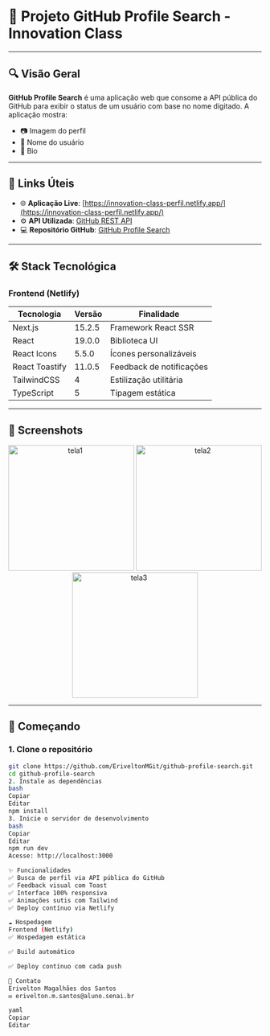 # 🚀 Projeto GitHub Profile Search - Innovation Class

---

## 🔍 Visão Geral

**GitHub Profile Search** é uma aplicação web que consome a API pública do GitHub para exibir o status de um usuário com base no nome digitado. A aplicação mostra:

- 📷 Imagem do perfil  
- 👤 Nome do usuário  
- 📝 Bio  

---

## 🔗 Links Úteis

- 🌐 **Aplicação Live**: [https://innovation-class-perfil.netlify.app/](https://innovation-class-perfil.netlify.app/)
- ⚙️ **API Utilizada**: [GitHub REST API](https://api.github.com)
- 💻 **Repositório GitHub**: [GitHub Profile Search](https://github.com/EriveltonMGit/github-profile-search)

---

## 🛠 Stack Tecnológica

### Frontend (Netlify)

| Tecnologia        | Versão    | Finalidade                |
|-------------------|-----------|----------------------------|
| Next.js           | 15.2.5    | Framework React SSR       |
| React             | 19.0.0    | Biblioteca UI             |
| React Icons       | 5.5.0     | Ícones personalizáveis    |
| React Toastify    | 11.0.5    | Feedback de notificações  |
| TailwindCSS       | 4         | Estilização utilitária    |
| TypeScript        | 5         | Tipagem estática          |

---

## 📸 Screenshots

<div align="center">
  <img src="https://drive.google.com/uc?export=view&id=12ELX-3Hcd7lwK_SXG36JxN48__kjJ5Zb" alt="tela1" width="250" />
  <img src="https://drive.google.com/uc?export=view&id=1q8XgleotxcvlHLStdcLMRXs3E0ocXJwG" alt="tela2" width="250" />
  <img src="https://drive.google.com/uc?export=view&id=1k84PY79OAeMQiFXUdUxJRaFAdPS2kFGU" alt="tela3" width="250" />
</div>

---

## 🏁 Começando

### 1. Clone o repositório

```bash
git clone https://github.com/EriveltonMGit/github-profile-search.git
cd github-profile-search
2. Instale as dependências
bash
Copiar
Editar
npm install
3. Inicie o servidor de desenvolvimento
bash
Copiar
Editar
npm run dev
Acesse: http://localhost:3000

✨ Funcionalidades
✅ Busca de perfil via API pública do GitHub
✅ Feedback visual com Toast
✅ Interface 100% responsiva
✅ Animações sutis com Tailwind
✅ Deploy contínuo via Netlify

☁️ Hospedagem
Frontend (Netlify)
✅ Hospedagem estática

✅ Build automático

✅ Deploy contínuo com cada push

📩 Contato
Erivelton Magalhães dos Santos
✉️ erivelton.m.santos@aluno.senai.br

yaml
Copiar
Editar
